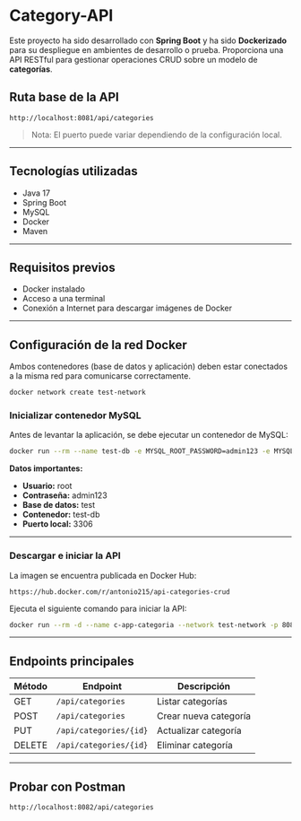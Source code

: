 # Category-API

Este proyecto ha sido desarrollado con **Spring Boot** y ha sido **Dockerizado** para su despliegue en ambientes de desarrollo o prueba. Proporciona una API RESTful para gestionar operaciones CRUD sobre un modelo de **categorías**.

## Ruta base de la API

```
http://localhost:8081/api/categories
```

> Nota: El puerto puede variar dependiendo de la configuración local.

---

##  Tecnologías utilizadas

- Java 17
- Spring Boot
- MySQL
- Docker
- Maven

---

## Requisitos previos

- Docker instalado
- Acceso a una terminal
- Conexión a Internet para descargar imágenes de Docker

---

## Configuración de la red Docker

Ambos contenedores (base de datos y aplicación) deben estar conectados a la misma red para comunicarse correctamente.

```bash
docker network create test-network
```

### Inicializar contenedor MySQL

Antes de levantar la aplicación, se debe ejecutar un contenedor de MySQL:

```bash
docker run --rm --name test-db -e MYSQL_ROOT_PASSWORD=admin123 -e MYSQL_DATABASE=test -p 3306:3306 -d --network test-network mysql
```

**Datos importantes:**

- **Usuario:** root
- **Contraseña:** admin123
- **Base de datos:** test
- **Contenedor:** test-db
- **Puerto local:** 3306

---

### Descargar e iniciar la API

La imagen se encuentra publicada en Docker Hub:

```
https://hub.docker.com/r/antonio215/api-categories-crud
```

Ejecuta el siguiente comando para iniciar la API:

```bash
docker run --rm -d --name c-app-categoria --network test-network -p 8082:8003 -e PORT=8003 -e DB_HOST=test-db:3306 antonio215/api-categories-crud
```

---

## Endpoints principales

| Método | Endpoint                    | Descripción               |
|--------|-----------------------------|---------------------------|
| GET    | `/api/categories`           | Listar categorías         |
| POST   | `/api/categories`           | Crear nueva categoría     |
| PUT    | `/api/categories/{id}`      | Actualizar categoría      |
| DELETE | `/api/categories/{id}`      | Eliminar categoría        |

---

##  Probar con Postman 

```bash
http://localhost:8082/api/categories
```
